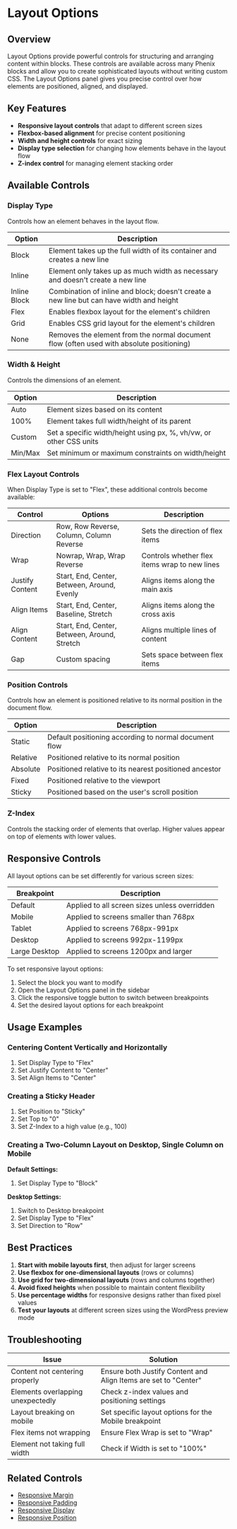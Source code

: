 # Layout Options

## Overview

Layout Options provide powerful controls for structuring and arranging content within blocks. These controls are available across many Phenix blocks and allow you to create sophisticated layouts without writing custom CSS. The Layout Options panel gives you precise control over how elements are positioned, aligned, and displayed.

## Key Features

- **Responsive layout controls** that adapt to different screen sizes
- **Flexbox-based alignment** for precise content positioning
- **Width and height controls** for exact sizing
- **Display type selection** for changing how elements behave in the layout flow
- **Z-index control** for managing element stacking order

## Available Controls

### Display Type

Controls how an element behaves in the layout flow.

| Option | Description |
|--------|-------------|
| Block | Element takes up the full width of its container and creates a new line |
| Inline | Element only takes up as much width as necessary and doesn't create a new line |
| Inline Block | Combination of inline and block; doesn't create a new line but can have width and height |
| Flex | Enables flexbox layout for the element's children |
| Grid | Enables CSS grid layout for the element's children |
| None | Removes the element from the normal document flow (often used with absolute positioning) |

### Width & Height

Controls the dimensions of an element.

| Option | Description |
|--------|-------------|
| Auto | Element sizes based on its content |
| 100% | Element takes full width/height of its parent |
| Custom | Set a specific width/height using px, %, vh/vw, or other CSS units |
| Min/Max | Set minimum or maximum constraints on width/height |

### Flex Layout Controls

When Display Type is set to "Flex", these additional controls become available:

| Control | Options | Description |
|---------|---------|-------------|
| Direction | Row, Row Reverse, Column, Column Reverse | Sets the direction of flex items |
| Wrap | Nowrap, Wrap, Wrap Reverse | Controls whether flex items wrap to new lines |
| Justify Content | Start, End, Center, Between, Around, Evenly | Aligns items along the main axis |
| Align Items | Start, End, Center, Baseline, Stretch | Aligns items along the cross axis |
| Align Content | Start, End, Center, Between, Around, Stretch | Aligns multiple lines of content |
| Gap | Custom spacing | Sets space between flex items |

### Position Controls

Controls how an element is positioned relative to its normal position in the document flow.

| Option | Description |
|--------|-------------|
| Static | Default positioning according to normal document flow |
| Relative | Positioned relative to its normal position |
| Absolute | Positioned relative to its nearest positioned ancestor |
| Fixed | Positioned relative to the viewport |
| Sticky | Positioned based on the user's scroll position |

### Z-Index

Controls the stacking order of elements that overlap. Higher values appear on top of elements with lower values.

## Responsive Controls

All layout options can be set differently for various screen sizes:

| Breakpoint | Description |
|------------|-------------|
| Default | Applied to all screen sizes unless overridden |
| Mobile | Applied to screens smaller than 768px |
| Tablet | Applied to screens 768px-991px |
| Desktop | Applied to screens 992px-1199px |
| Large Desktop | Applied to screens 1200px and larger |

To set responsive layout options:

1. Select the block you want to modify
2. Open the Layout Options panel in the sidebar
3. Click the responsive toggle button to switch between breakpoints
4. Set the desired layout options for each breakpoint

## Usage Examples

### Centering Content Vertically and Horizontally

1. Set Display Type to "Flex"
2. Set Justify Content to "Center"
3. Set Align Items to "Center"

### Creating a Sticky Header

1. Set Position to "Sticky"
2. Set Top to "0"
3. Set Z-Index to a high value (e.g., 100)

### Creating a Two-Column Layout on Desktop, Single Column on Mobile

**Default Settings:**
1. Set Display Type to "Block"

**Desktop Settings:**
1. Switch to Desktop breakpoint
2. Set Display Type to "Flex"
3. Set Direction to "Row"

## Best Practices

1. **Start with mobile layouts first**, then adjust for larger screens
2. **Use flexbox for one-dimensional layouts** (rows or columns)
3. **Use grid for two-dimensional layouts** (rows and columns together)
4. **Avoid fixed heights** when possible to maintain content flexibility
5. **Use percentage widths** for responsive designs rather than fixed pixel values
6. **Test your layouts** at different screen sizes using the WordPress preview mode

## Troubleshooting

| Issue | Solution |
|-------|----------|
| Content not centering properly | Ensure both Justify Content and Align Items are set to "Center" |
| Elements overlapping unexpectedly | Check z-index values and positioning settings |
| Layout breaking on mobile | Set specific layout options for the Mobile breakpoint |
| Flex items not wrapping | Ensure Flex Wrap is set to "Wrap" |
| Element not taking full width | Check if Width is set to "100%" |

## Related Controls

- [Responsive Margin](./responsive-margin.md)
- [Responsive Padding](./responsive-padding.md)
- [Responsive Display](./responsive-display.md)
- [Responsive Position](./responsive-position.md)
